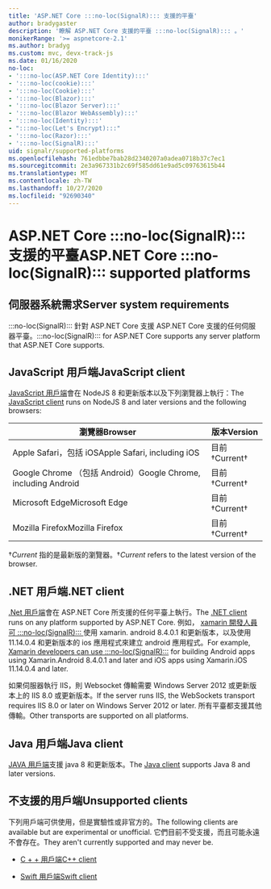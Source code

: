 ```yaml
---
title: 'ASP.NET Core :::no-loc(SignalR)::: 支援的平臺'
author: bradygaster
description: '瞭解 ASP.NET Core 支援的平臺 :::no-loc(SignalR)::: 。'
monikerRange: '>= aspnetcore-2.1'
ms.author: bradyg
ms.custom: mvc, devx-track-js
ms.date: 01/16/2020
no-loc:
- ':::no-loc(ASP.NET Core Identity):::'
- ':::no-loc(cookie):::'
- ':::no-loc(Cookie):::'
- ':::no-loc(Blazor):::'
- ':::no-loc(Blazor Server):::'
- ':::no-loc(Blazor WebAssembly):::'
- ':::no-loc(Identity):::'
- ":::no-loc(Let's Encrypt):::"
- ':::no-loc(Razor):::'
- ':::no-loc(SignalR):::'
uid: signalr/supported-platforms
ms.openlocfilehash: 761edbbe7bab28d2340207a0adea0718b37c7ec1
ms.sourcegitcommit: 2e3a967331b2c69f585dd61e9ad5c09763615b44
ms.translationtype: MT
ms.contentlocale: zh-TW
ms.lasthandoff: 10/27/2020
ms.locfileid: "92690340"
---
```

# <a name="aspnet-core-no-locsignalr-supported-platforms"></a><span data-ttu-id="2b7df-103">ASP.NET Core :::no-loc(SignalR)::: 支援的平臺</span><span class="sxs-lookup"><span data-stu-id="2b7df-103">ASP.NET Core :::no-loc(SignalR)::: supported platforms</span></span>

## <a name="server-system-requirements"></a><span data-ttu-id="2b7df-104">伺服器系統需求</span><span class="sxs-lookup"><span data-stu-id="2b7df-104">Server system requirements</span></span>

<span data-ttu-id="2b7df-105">:::no-loc(SignalR)::: 針對 ASP.NET Core 支援 ASP.NET Core 支援的任何伺服器平臺。</span><span class="sxs-lookup"><span data-stu-id="2b7df-105">:::no-loc(SignalR)::: for ASP.NET Core supports any server platform that ASP.NET Core supports.</span></span>

## <a name="javascript-client"></a><span data-ttu-id="2b7df-106">JavaScript 用戶端</span><span class="sxs-lookup"><span data-stu-id="2b7df-106">JavaScript client</span></span>

<span data-ttu-id="2b7df-107">[JavaScript 用戶端](xref:signalr/javascript-client)會在 NodeJS 8 和更新版本以及下列瀏覽器上執行：</span><span class="sxs-lookup"><span data-stu-id="2b7df-107">The [JavaScript client](xref:signalr/javascript-client) runs on NodeJS 8 and later versions and the following browsers:</span></span>

| <span data-ttu-id="2b7df-108">瀏覽器</span><span class="sxs-lookup"><span data-stu-id="2b7df-108">Browser</span></span>                          | <span data-ttu-id="2b7df-109">版本</span><span class="sxs-lookup"><span data-stu-id="2b7df-109">Version</span></span>         |
| -------------------------------- | --------------- |
| <span data-ttu-id="2b7df-110">Apple Safari，包括 iOS</span><span class="sxs-lookup"><span data-stu-id="2b7df-110">Apple Safari, including iOS</span></span>      | <span data-ttu-id="2b7df-111">目前&dagger;</span><span class="sxs-lookup"><span data-stu-id="2b7df-111">Current&dagger;</span></span> |
| <span data-ttu-id="2b7df-112">Google Chrome （包括 Android）</span><span class="sxs-lookup"><span data-stu-id="2b7df-112">Google Chrome, including Android</span></span> | <span data-ttu-id="2b7df-113">目前&dagger;</span><span class="sxs-lookup"><span data-stu-id="2b7df-113">Current&dagger;</span></span> |
| <span data-ttu-id="2b7df-114">Microsoft Edge</span><span class="sxs-lookup"><span data-stu-id="2b7df-114">Microsoft Edge</span></span>                   | <span data-ttu-id="2b7df-115">目前&dagger;</span><span class="sxs-lookup"><span data-stu-id="2b7df-115">Current&dagger;</span></span> |
| <span data-ttu-id="2b7df-116">Mozilla Firefox</span><span class="sxs-lookup"><span data-stu-id="2b7df-116">Mozilla Firefox</span></span>                  | <span data-ttu-id="2b7df-117">目前&dagger;</span><span class="sxs-lookup"><span data-stu-id="2b7df-117">Current&dagger;</span></span> |

<span data-ttu-id="2b7df-118">&dagger;*Current* 指的是最新版的瀏覽器。</span><span class="sxs-lookup"><span data-stu-id="2b7df-118">&dagger;*Current* refers to the latest version of the browser.</span></span>

## <a name="net-client"></a><span data-ttu-id="2b7df-119">.NET 用戶端</span><span class="sxs-lookup"><span data-stu-id="2b7df-119">.NET client</span></span>

<span data-ttu-id="2b7df-120">[.Net 用戶端](xref:signalr/dotnet-client)會在 ASP.NET Core 所支援的任何平臺上執行。</span><span class="sxs-lookup"><span data-stu-id="2b7df-120">The [.NET client](xref:signalr/dotnet-client) runs on any platform supported by ASP.NET Core.</span></span> <span data-ttu-id="2b7df-121">例如， [xamarin 開發人員可 :::no-loc(SignalR)::: ](https://github.com/aspnet/Announcements/issues/305)使用 xamarin. android 8.4.0.1 和更新版本，以及使用11.14.0.4 和更新版本的 ios 應用程式來建立 android 應用程式。</span><span class="sxs-lookup"><span data-stu-id="2b7df-121">For example, [Xamarin developers can use :::no-loc(SignalR):::](https://github.com/aspnet/Announcements/issues/305) for building Android apps using Xamarin.Android 8.4.0.1 and later and iOS apps using Xamarin.iOS 11.14.0.4 and later.</span></span>

<span data-ttu-id="2b7df-122">如果伺服器執行 IIS，則 Websocket 傳輸需要 Windows Server 2012 或更新版本上的 IIS 8.0 或更新版本。</span><span class="sxs-lookup"><span data-stu-id="2b7df-122">If the server runs IIS, the WebSockets transport requires IIS 8.0 or later on Windows Server 2012 or later.</span></span> <span data-ttu-id="2b7df-123">所有平臺都支援其他傳輸。</span><span class="sxs-lookup"><span data-stu-id="2b7df-123">Other transports are supported on all platforms.</span></span>

## <a name="java-client"></a><span data-ttu-id="2b7df-124">Java 用戶端</span><span class="sxs-lookup"><span data-stu-id="2b7df-124">Java client</span></span>

<span data-ttu-id="2b7df-125">[JAVA 用戶端](xref:signalr/java-client)支援 java 8 和更新版本。</span><span class="sxs-lookup"><span data-stu-id="2b7df-125">The [Java client](xref:signalr/java-client) supports Java 8 and later versions.</span></span>

## <a name="unsupported-clients"></a><span data-ttu-id="2b7df-126">不支援的用戶端</span><span class="sxs-lookup"><span data-stu-id="2b7df-126">Unsupported clients</span></span>

<span data-ttu-id="2b7df-127">下列用戶端可供使用，但是實驗性或非官方的。</span><span class="sxs-lookup"><span data-stu-id="2b7df-127">The following clients are available but are experimental or unofficial.</span></span> <span data-ttu-id="2b7df-128">它們目前不受支援，而且可能永遠不會存在。</span><span class="sxs-lookup"><span data-stu-id="2b7df-128">They aren't currently supported and may never be.</span></span>

* <span data-ttu-id="2b7df-129">[C + + 用戶端](https://github.com/aspnet/:::no-loc(SignalR):::-Client-Cpp)</span><span class="sxs-lookup"><span data-stu-id="2b7df-129">[C++ client](https://github.com/aspnet/:::no-loc(SignalR):::-Client-Cpp)</span></span>

* <span data-ttu-id="2b7df-130">[Swift 用戶端](https://github.com/moozzyk/:::no-loc(SignalR):::-Client-Swift)</span><span class="sxs-lookup"><span data-stu-id="2b7df-130">[Swift client](https://github.com/moozzyk/:::no-loc(SignalR):::-Client-Swift)</span></span>
